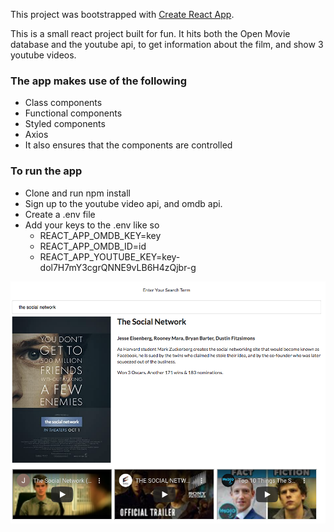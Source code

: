 This project was bootstrapped with [Create React App](https://github.com/facebook/create-react-app).

This is a small react project built for fun. It hits both the Open Movie database and the youtube api, to get information about the film, and show 3 youtube videos.

### The app makes use of the following
- Class components
- Functional components
- Styled components
- Axios
- It also ensures that the components are controlled

### To run the app
- Clone and run npm install
- Sign up to the youtube video api, and omdb api.
- Create a .env file
- Add your keys to the .env like so
    - REACT_APP_OMDB_KEY=key
    - REACT_APP_OMDB_ID=id
    - REACT_APP_YOUTUBE_KEY=key-dol7H7mY3cgrQNNE9vLB6H4zQjbr-g


![Screenshot](/readme-screenshot.png?raw=true)
